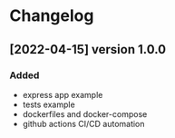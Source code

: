 # Changelog

## [2022-04-15] version 1.0.0

### Added

- express app example
- tests example
- dockerfiles and docker-compose
- github actions CI/CD automation